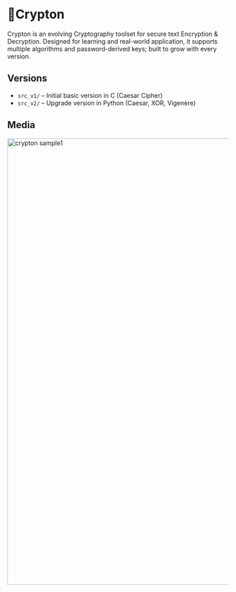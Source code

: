 # 🔐Crypton
Crypton is an evolving Cryptography toolset for secure text Encryption &amp; Decryption. Designed for learning and real-world application, it supports multiple algorithms and password-derived keys; built to grow with every version.

## Versions

- `src_v1/` – Initial basic version in C (Caesar Cipher)
- `src_v2/` – Upgrade version in Python (Caesar, XOR, Vigenère)

## Media
<img width="1015" height="1015" alt="crypton sample1" src="https://github.com/user-attachments/assets/5c27a12b-1a94-48c5-9d77-ff218aa9ba94" />
